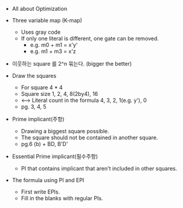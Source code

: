 - All about Optimization

- Three variable map (K-map)
	- Uses gray code
	- If only one literal is different, one gate can be removed.
		- e.g. m0 + m1 = x'y'
		- e.g. m1 + m3 = x'z
  
- 이웃하는 square 를 2^n 묶는다. (bigger the better)
- Draw the squares
	- For square 4 * 4
	- Square size 1, 2, 4, 8(2by4), 16 
	- <--> Literal count in the formula 4, 3, 2, 1(e.g. y'), 0
	- pg. 3, 4, 5

- Prime implicant(주항)
	- Drawing a biggest square possible.
	- The square should not be contained in another square.
	- pg.6 (b) + BD, B'D'
- Essential Prime implicant(필수주항)
	- PI that contains implicant that aren't included in other squares.
- The formula using PI and EPI
	- First write EPIs.
	- Fill in the blanks with regular PIs.